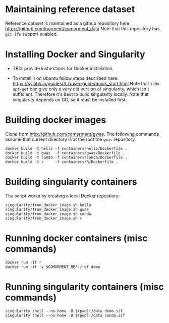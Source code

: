 # Maintaining reference dataset

Reference dataset is maintained as a github repository here:  https://github.com/norment/comorment_data
Note that this repository has ``git lfs`` support enabled.

# Installing Docker and Singularity

* TBD: provide insturctions for Docker installation.

* To install it on Ubuntu follow steps described here: https://sylabs.io/guides/3.7/user-guide/quick_start.html
  Note that ``sudo apt-get`` can give only a very old version of singularity, which isn't sufficient.
  Therefore it's best to build singularity locally.  Note that singularity depends on GO, so it must be installed first.

# Building docker images

Clone from http://github.com/comorment/gwas.
The following commands assume that current directory is at the root the ``gwas`` repository.
```
docker build -t hello -f containers/hello/Dockerfile .
docker build -t gwas  -f containers/gwas/Dockerfile .
docker build -t conda -f containers/conda/Dockerfile .
docker build -t r     -f containers/R/Dockerfile .
```

# Building singularity containers

The script works by creating a local Docker repostiory:
```
singularity/from_docker_image.sh hello
singularity/from_docker_image.sh gwas
singularity/from_docker_image.sh conda
singularity/from_docker_image.sh r
```

# Running docker containers (misc commands)

```
docker run -it r
docker run -it -v $COMORMENT_REF:/ref demo 
```

# Running singularity containers (misc commands)

```
singularity shell --no-home -B $(pwd):/data demo.sif
singularity shell --no-home -B $(pwd):/data conda.sif
```

